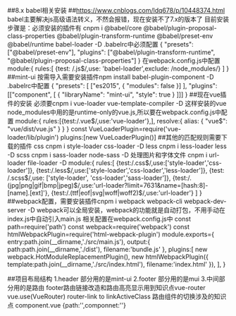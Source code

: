 <!--
 * @Author: your name
 * @Date: 2019-12-31 16:19:19
 * @LastEditTime : 2020-01-02 11:32:42
 * @LastEditors  : Please set LastEditors
 * @Description: In User Settings Edit
 * @FilePath: \myprojects\README.md
 -->
##8.x babel相关安装 ##https://www.cnblogs.com/ldq678/p/10448374.html
babel主要解决js高级语法转义，不然会报错，现在安装不了7.x的版本了
目前安装步骤是：必须安装的插件有
cnpm i @babel/core @babel/plugin-proposal-class-properties @babel/plugin-transform-runtime @babel/preset-env @babel/runtime babel-loader -D
.babelrc中必须配置
 {  "presets": ["@babel/preset-env"],
    "plugins": ["@babel/plugin-transform-runtime", "@babel/plugin-proposal-class-properties"]
}
在webpack.config.js中配置
module:{
    rules:[
        {test: /\.js$/,use: 'babel-loader',exclude: /node_modules/}
    ]
}
##mint-ui 按需导入需要安装插件npm install babel-plugin-component -D
.babelrc中配置
{
  "presets": [
    ["es2015", { "modules": false }]
  ],
  "plugins": [["component", [
    {
      "libraryName": "mint-ui",
      "style": true
    }
  ]]]
}
##现在vue插件的安装 必须要cnpm i vue-loader vue-template-compiler -D
这样安装的vue node_modules中用的是runtime-only的vue.js,所以要在webpack.config.js中配置
module:{
    rules:[{test:/\.vue$/,use:'vue-loader'},],
    resolve:{
        alias: {
            "vue$": "vue/dist/vue.js"
        }
    }
}
const VueLoaderPlugin=require('vue-loader/lib/plugin')
plugins:[new VueLoaderPlugin()]
##其他的匹配规则需要下载的插件
 css   cnpm i style-loader css-loader -D
less	cnpm i less-loader less -D
scss	cnpm i sass-loader node-sass -D
处理图片和字体文件   cnpm i url-loader file-loader -D
module:{
    rules:[
            {test:/\.css$/,use:['style-loader','css-loader']},
            {test:/\.less$/,use:['style-loader','css-loader','less-loader']},
            {test: /\.scss$/,use: ['style-loader', 'css-loader','sass-loader']},
            {test:/\.(jpg|png|gif|bmp|jpeg)$/,use:'url-loader?limit=7631&name=[hash:8]-[name].[ext]'},
            {test:/\.(ttf|eof|svg|woff|woff2)$/,use:'url-loader'}
    ]
}
##webpack配置，需要安装插件cnpm i webpack webpack-cli webpack-dev-server -D
webpack可以全局安装，webpack的功能就是自动打包，不用手动在index.js中自动引入main.js
相关配置在webpack.config.js中
const path=require('path')
const webpack=require('webpack')
const htmlWebpackPlugin=require('html-webpack-plugin')
module.exports={
    entry:path.join(__dirname,'./src/main.js'),
    output:{
        path:path.join(__dirname,'./dist'),
        filename:'bundle.js'
    },
    plugins:[
        new webpack.HotModuleReplacementPlugin(),
        new htmlWebpackPlugin({
            template:path.join(__dirname,'./src/index.html'),
            filename:'index.html'
        }),
    ],
}

##项目布局结构
1.header 部分用的是mint-ui
2.footer 部分用的是mui
3.中间部分用的是路由
footer路由链接改造和路由高亮显示用到知识点vue-router vue.use(VueRouter) router-link to linkActiveClass
路由组件的切换涉及的知识点 component.vue {path:'',componnet:''} <router-view></router-view>